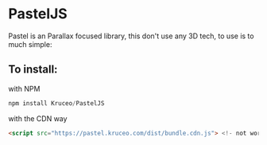# PastelJS

Pastel is an Parallax focused library, this don't use any 3D tech, to use is to much simple:

## To install:

with NPM

```js
npm install Kruceo/PastelJS
```

with the CDN way

```html
<script src="https://pastel.kruceo.com/dist/bundle.cdn.js"> <!- not working->
```